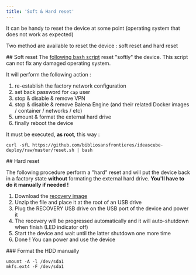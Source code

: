 ```yaml
---
title: 'Soft & Hard reset'
---
```


It can be handy to reset the device at some point (operating system that does not work as expected)

Two method are available to reset the device : soft reset and hard reset

## Soft reset
The [following bash script](https://github.com/bibliosansfrontieres/ideascube-deploy/raw/master/reset.sh) reset "softly" the device. This script can not fix any damaged operating system.

It will perform the following action : 

1. re-establish the factory network configuration
2. set back password for `cap` user
3. stop & disable & remove VPN
4. stop & disable & remove Balena Engine (and their related Docker images / container / networks / etc)
5. umount & format the external hard drive
6. finally reboot the device

It must be executed, **as root**, this way :
```
curl -sfL https://github.com/bibliosansfrontieres/ideascube-deploy/raw/master/reset.sh | bash
```

## Hard reset

The following procedure perform a "hard" reset and will put the device back in a factory state **without** formating the external hard drive. **You'll have to do it manually if needed !**

1. Download the [recovery image](https://mega.nz/#!14AxDIQA!uweEwRo8RwQGBcvxsFHWKURVchSHthn2uysF5X60Bok)
2. Unzip the file and place it at the root of an USB drive
3. Plug the RECOVERY USB drive on the USB port of the device and power it
4. The recovery will be progressed automatically and it will auto-shutdown when finish (LED indicator off)
5. Start the device and wait until the latter shutdown one more time
6. Done ! You can power and use the device

### Format the HDD manually
```
umount -A -l /dev/sda1
mkfs.ext4 -F /dev/sda1
```
